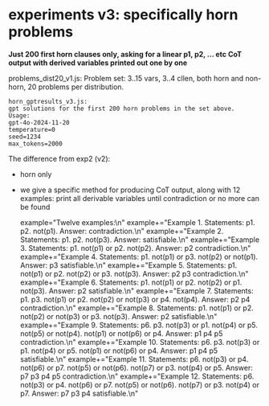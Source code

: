 # experiments v3: specifically horn problems

**Just 200 first horn clauses only, asking for a linear p1, p2, ... etc CoT output with derived variables printed out one by one**

problems_dist20_v1.js:
Problem set: 3..15 vars, 3..4 cllen, both horn and non-horn, 20 problems per distribution.

    horn_gptresults_v3.js:
    gpt solutions for the first 200 horn problems in the set above.
    Usage:
    gpt-4o-2024-11-20
    temperature=0
    seed=1234
    max_tokens=2000

The difference from exp2 (v2): 
* horn only
* we give a specific method for producing CoT output, along with 12 examples: print all derivable variables until contradiction
or no more can be found

    example="Twelve examples:\n"
    example+="Example 1. Statements: p1. p2. not(p1). Answer: contradiction.\n"
    example+="Example 2. Statements: p1. p2. not(p3). Answer: satisfiable.\n"
    example+="Example 3. Statements: p1. not(p1) or p2. not(p2). Answer: p2 contradiction.\n"
    example+="Example 4. Statements: p1. not(p1) or p3. not(p2) or not(p1). Answer: p3 satisfiable.\n"
    example+="Example 5. Statements: p1. not(p1) or p2. not(p2) or p3. not(p3). Answer: p2 p3 contradiction.\n"
    example+="Example 6. Statements: p1. not(p1) or p2. not(p2) or p1. not(p3). Answer: p2 satisfiable.\n"
    example+="Example 7. Statements: p1. p3. not(p1) or p2. not(p2) or not(p3) or p4. not(p4). Answer: p2 p4 contradiction.\n"
    example+="Example 8. Statements: p1. not(p1) or p2. not(p2) or not(p3) or p3. not(p3). Answer: p2 satisfiable.\n"
    example+="Example 9.  Statements: p6. p3. not(p3) or p1. not(p4) or p5. not(p5) or not(p4). not(p1) or not(p6) or p4. Answer: p1 p4 p5 contradiction.\n"
    example+="Example 10. Statements: p6. p3. not(p3) or p1. not(p4) or p5. not(p1) or not(p6) or p4. Answer: p1 p4 p5 satisfiable.\n"
    example+="Example 11. Statements: p6. not(p3) or p4. not(p6) or p7. not(p5) or not(p6). not(p7) or p3. not(p4) or p5.  Answer: p7 p3 p4 p5 contradiction.\n"
    example+="Example 12. Statements: p6. not(p3) or p4. not(p6) or p7. not(p5) or not(p6). not(p7) or p3. not(p4) or p7.  Answer: p7 p3 p4 satisfiable.\n"



